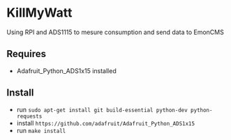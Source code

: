 # KillMyWatt
Using RPI and ADS1115 to mesure consumption and send data to EmonCMS

## Requires
 * Adafruit_Python_ADS1x15 installed

## Install
 * run ```sudo apt-get install git build-essential python-dev python-requests```
 * install ``` https://github.com/adafruit/Adafruit_Python_ADS1x15 ```
 * run ```make install```
